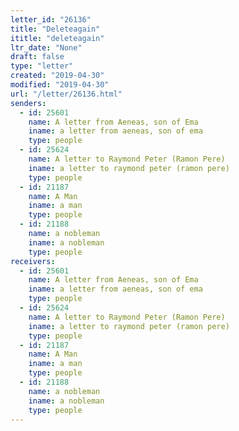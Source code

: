 ```yaml
---
letter_id: "26136"
title: "Deleteagain"
ititle: "deleteagain"
ltr_date: "None"
draft: false
type: "letter"
created: "2019-04-30"
modified: "2019-04-30"
url: "/letter/26136.html"
senders:
  - id: 25601
    name: A letter from Aeneas, son of Ema
    iname: a letter from aeneas, son of ema
    type: people
  - id: 25624
    name: A letter to Raymond Peter (Ramon Pere)
    iname: a letter to raymond peter (ramon pere)
    type: people
  - id: 21187
    name: A Man
    iname: a man
    type: people
  - id: 21188
    name: a nobleman
    iname: a nobleman
    type: people
receivers:
  - id: 25601
    name: A letter from Aeneas, son of Ema
    iname: a letter from aeneas, son of ema
    type: people
  - id: 25624
    name: A letter to Raymond Peter (Ramon Pere)
    iname: a letter to raymond peter (ramon pere)
    type: people
  - id: 21187
    name: A Man
    iname: a man
    type: people
  - id: 21188
    name: a nobleman
    iname: a nobleman
    type: people
---
```

